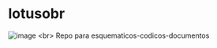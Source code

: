 # lotusobr
![image]([https://user-images.githubusercontent.com/100324929/194786628-60349097-00ce-48f7-91bd-f9ad946f09eb.png](https://raw.githubusercontent.com/predomaquilare/lotusobr/main/Assets/vector-lotus-flower-ethnic-art-260nw-624709538.webp?token=GHSAT0AAAAAABZTC7IXRXEIL7UN6CTBJJIWY2DNOHA?raw=true)) <br>
Repo para esquematicos-codicos-documentos
